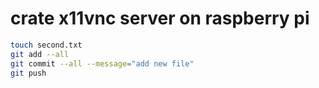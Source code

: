# crate x11vnc server on raspberry pi


```bash
touch second.txt
git add --all
git commit --all --message="add new file"
git push

```